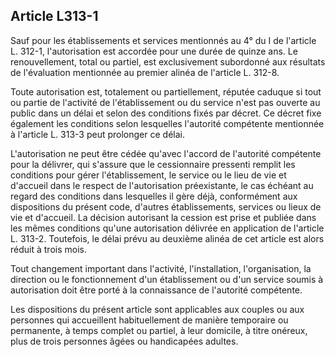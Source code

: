 ## Article L313-1

Sauf pour les établissements et services mentionnés au 4° du I de l'article L. 312-1, l'autorisation est accordée
pour une durée de quinze ans. Le renouvellement, total ou partiel, est exclusivement subordonné aux
résultats de l'évaluation mentionnée au premier alinéa de l'article L. 312-8.

Toute autorisation est, totalement ou partiellement, réputée caduque si tout ou partie de l'activité de
l'établissement ou du service n'est pas ouverte au public dans un délai et selon des conditions fixés par
décret. Ce décret fixe également les conditions selon lesquelles l'autorité compétente mentionnée à l'article L.
313-3 peut prolonger ce délai.

L'autorisation ne peut être cédée qu'avec l'accord de l'autorité compétente pour la délivrer, qui s'assure que
le cessionnaire pressenti remplit les conditions pour gérer l'établissement, le service ou le lieu de vie et
d'accueil dans le respect de l'autorisation préexistante, le cas échéant au regard des conditions dans lesquelles
il gère déjà, conformément aux dispositions du présent code, d'autres établissements, services ou lieux de
vie et d'accueil. La décision autorisant la cession est prise et publiée dans les mêmes conditions qu'une
autorisation délivrée en application de l'article L. 313-2. Toutefois, le délai prévu au deuxième alinéa de cet
article est alors réduit à trois mois.

Tout changement important dans l'activité, l'installation, l'organisation, la direction ou le fonctionnement
d'un établissement ou d'un service soumis à autorisation doit être porté à la connaissance de l'autorité
compétente.

Les dispositions du présent article sont applicables aux couples ou aux personnes qui accueillent
habituellement de manière temporaire ou permanente, à temps complet ou partiel, à leur domicile, à titre
onéreux, plus de trois personnes âgées ou handicapées adultes.

